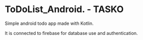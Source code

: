 # ToDoList_Android. - TASKO

Simple android todo app made with Kotlin.

It is connected to firebase for database use and authentication. 

